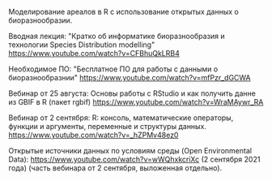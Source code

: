 Моделирование ареалов в R с использование открытых данных о биоразнообразии.

Вводная лекция: "Кратко об информатике биоразнообразия и технологии Species Distribution modelling" https://www.youtube.com/watch?v=CFBhuQkLRB4

Необходимое ПО: "Бесплатное ПО для работы с данными о биоразнообразнии" https://www.youtube.com/watch?v=mfPzr_dGCWA

Вебинар от 25 августа: Основы работы с RStudio и как получить данне из GBIF в R (пакет rgbif) https://www.youtube.com/watch?v=WraMAywr_RA  

Вебинар от 2 сентября: R: консоль, математические операторы, функции и аргументы, переменные и структуры данных. https://www.youtube.com/watch?v=_hZPMv48ez0

Открытые источники данных по условиям среды (Open Environmental Data): https://www.youtube.com/watch?v=wWQhxkcriXc (2 сентября 2021 года) (часть вебинара от 2 сентября, выложенная отдельно).

